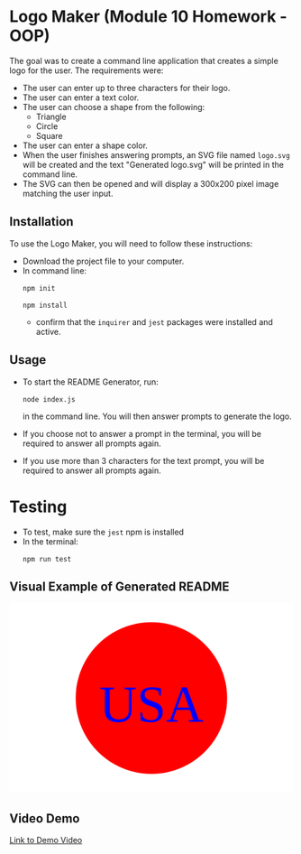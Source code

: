 # Logo Maker (Module 10 Homework - OOP)

The goal was to create a command line application that creates a simple logo for the user. The requirements were:
- The user can enter up to three characters for their logo.
- The user can enter a text color.
- The user can choose a shape from the following:
  - Triangle
  - Circle
  - Square
- The user can enter a shape color.
- When the user finishes answering prompts, an SVG file named `logo.svg` will be created and the text "Generated logo.svg" will be printed in the command line.
- The SVG can then be opened and will display a 300x200 pixel image matching the user input.

## Installation

To use the Logo Maker, you will need to follow these instructions:
- Download the project file to your computer.
- In command line:
  ```
  npm init
  ```
  ```
  npm install
  ```
  - confirm that the `inquirer` and `jest` packages were installed and active.

## Usage

- To start the README Generator, run: 

  ```
  node index.js
  ``` 

  in the command line. You will then answer prompts to generate the logo.

- If you choose not to answer a prompt in the terminal, you will be required to answer all prompts again.
- If you use more than 3 characters for the text prompt, you will be required to answer all prompts again.

# Testing

- To test, make sure the `jest` npm is installed
- In the terminal:
  ```
  npm run test
  ```


## Visual Example of Generated README

![Visual of Rendered Logo](./util/logo-examples/example-1.svg)



## Video Demo

[Link to Demo Video](https://watch.screencastify.com/v/RgutWQIgY9iayJUtEtbB)
